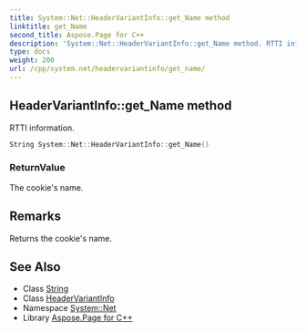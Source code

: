 ```yaml
---
title: System::Net::HeaderVariantInfo::get_Name method
linktitle: get_Name
second_title: Aspose.Page for C++
description: 'System::Net::HeaderVariantInfo::get_Name method. RTTI information in C++.'
type: docs
weight: 200
url: /cpp/system.net/headervariantinfo/get_name/
---
```

## HeaderVariantInfo::get_Name method


RTTI information.

```cpp
String System::Net::HeaderVariantInfo::get_Name()
```


### ReturnValue

The cookie's name.
## Remarks


Returns the cookie's name. 
## See Also

* Class [String](../../../system/string/)
* Class [HeaderVariantInfo](../)
* Namespace [System::Net](../../)
* Library [Aspose.Page for C++](../../../)
